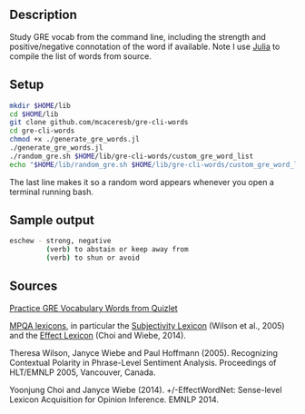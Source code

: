 Description
-----------

Study GRE vocab from the command line, including the strength and positive/negative connotation of the word if available. Note I use [Julia](http://julialang.org) to compile the list of words from source.

Setup
-----

```bash
mkdir $HOME/lib
cd $HOME/lib
git clone github.com/mcaceresb/gre-cli-words
cd gre-cli-words
chmod +x ./generate_gre_words.jl
./generate_gre_words.jl
./random_gre.sh $HOME/lib/gre-cli-words/custom_gre_word_list
echo "$HOME/lib/random_gre.sh $HOME/lib/gre-cli-words/custom_gre_word_list" >> $HOME/.bashrc
```

The last line makes it so a random word appears whenever you open a terminal running bash.

Sample output
-------------

```bash
eschew - strong, negative
         (verb) to abstain or keep away from
         (verb) to shun or avoid
```

Sources
-------

[Practice GRE Vocabulary Words from Quizlet](https://quizlet.com/144195604/500-practice-gre-vocabulary-words-flash-cards)

[MPQA lexicons](http://mpqa.cs.pitt.edu), in particular the [Subjectivity Lexicon](http://mpqa.cs.pitt.edu/lexicons/subj_lexicon) (Wilson et al., 2005) and the [Effect Lexicon](http://mpqa.cs.pitt.edu/lexicons/effect_lexicon) (Choi and Wiebe, 2014).

Theresa Wilson, Janyce Wiebe and Paul Hoffmann (2005). Recognizing Contextual Polarity in Phrase-Level Sentiment Analysis. Proceedings of HLT/EMNLP 2005, Vancouver, Canada.

Yoonjung Choi and Janyce Wiebe (2014). +/-EffectWordNet: Sense-level Lexicon Acquisition for Opinion Inference. EMNLP 2014.

